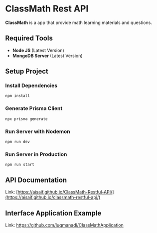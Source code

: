 # ClassMath Rest API
__ClassMath__ is a app that provide math learning materials and questions.
## Required Tools
- __Node JS__ (Latest Version)
- __MongoDB Server__ (Latest Version)
## Setup Project
### Install Dependencies
``
npm install
``
### Generate Prisma Client
``
npx prisma generate
``
### Run Server with Nodemon
``
npm run dev
``
### Run Server in Production
``
npm run start
``
## API Documentation
Link: [https://aisaif.github.io/ClassMath-Restful-API/](https://aisaif.github.io/classmath-restful-api/)
## Interface Application Example
Link: https://github.com/luqmanadi/ClassMathApplication
